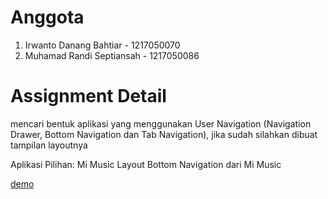 # Anggota
1. Irwanto Danang Bahtiar - 1217050070
2. Muhamad Randi Septiansah - 1217050086

# Assignment Detail
mencari bentuk aplikasi yang menggunakan User Navigation (Navigation Drawer, Bottom Navigation dan Tab Navigation), jika sudah silahkan dibuat tampilan layoutnya

Aplikasi Pilihan: Mi Music
Layout Bottom Navigation dari Mi Music

[demo](04NavAssignment/demo/demo.gif)
